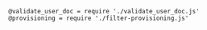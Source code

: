     @validate_user_doc = require './validate_user_doc.js'
    @provisioning = require './filter-provisioning.js'
